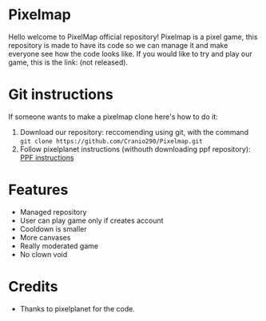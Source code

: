 # Pixelmap
Hello welcome to PixelMap official repository! Pixelmap is a pixel game, this repository is made to have its code so we can manage it and make everyone see how the code looks like. If you would like to try and play our game, this is the link: (not released).

# Git instructions
If someone wants to make a pixelmap clone here's how to do it:
1. Download our repository: reccomending using git, with the command ``git clone https://github.com/Cranio290/Pixelmap.git``
2. Follow pixelplanet instructions (withouth downloading ppf repository): [PPF instructions](https://git.pixelplanet.fun/ppfun/pixelplanet/src/branch/master/README.md)

# Features 
- Managed repository
- User can play game only if creates account
- Cooldown is smaller
- More canvases
- Really moderated game
- No clown void

# Credits
- Thanks to pixelplanet for the code.
